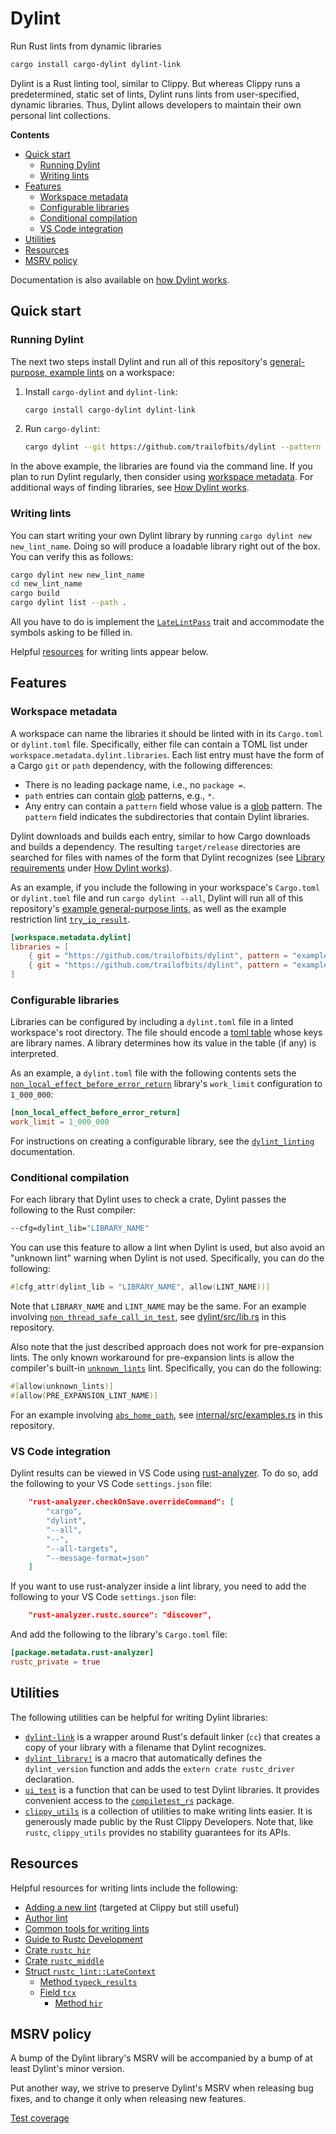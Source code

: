 # Dylint

Run Rust lints from dynamic libraries

```sh
cargo install cargo-dylint dylint-link
```

Dylint is a Rust linting tool, similar to Clippy. But whereas Clippy runs a predetermined, static set of lints, Dylint runs lints from user-specified, dynamic libraries. Thus, Dylint allows developers to maintain their own personal lint collections.

**Contents**

- [Quick start]
  - [Running Dylint]
  - [Writing lints]
- [Features]
  - [Workspace metadata]
  - [Configurable libraries]
  - [Conditional compilation]
  - [VS Code integration]
- [Utilities]
- [Resources]
- [MSRV policy]

Documentation is also available on [how Dylint works].

## Quick start

### Running Dylint

The next two steps install Dylint and run all of this repository's [general-purpose, example lints] on a workspace:

1. Install `cargo-dylint` and `dylint-link`:

   ```sh
   cargo install cargo-dylint dylint-link
   ```

2. Run `cargo-dylint`:
   ```sh
   cargo dylint --git https://github.com/trailofbits/dylint --pattern examples/general
   ```

In the above example, the libraries are found via the command line. If you plan to run Dylint regularly, then consider using [workspace metadata]. For additional ways of finding libraries, see [How Dylint works].

### Writing lints

You can start writing your own Dylint library by running `cargo dylint new new_lint_name`. Doing so will produce a loadable library right out of the box. You can verify this as follows:

```sh
cargo dylint new new_lint_name
cd new_lint_name
cargo build
cargo dylint list --path .
```

All you have to do is implement the [`LateLintPass`] trait and accommodate the symbols asking to be filled in.

Helpful [resources] for writing lints appear below.

## Features

### Workspace metadata

A workspace can name the libraries it should be linted with in its `Cargo.toml` or `dylint.toml` file. Specifically, either file can contain a TOML list under `workspace.metadata.dylint.libraries`. Each list entry must have the form of a Cargo `git` or `path` dependency, with the following differences:

- There is no leading package name, i.e., no `package =`.
- `path` entries can contain [glob] patterns, e.g., `*`.
- Any entry can contain a `pattern` field whose value is a [glob] pattern. The `pattern` field indicates the subdirectories that contain Dylint libraries.

Dylint downloads and builds each entry, similar to how Cargo downloads and builds a dependency. The resulting `target/release` directories are searched for files with names of the form that Dylint recognizes (see [Library requirements] under [How Dylint works]).

As an example, if you include the following in your workspace's `Cargo.toml` or `dylint.toml` file and run `cargo dylint --all`, Dylint will run all of this repository's [example general-purpose lints], as well as the example restriction lint [`try_io_result`].

```toml
[workspace.metadata.dylint]
libraries = [
    { git = "https://github.com/trailofbits/dylint", pattern = "examples/general" },
    { git = "https://github.com/trailofbits/dylint", pattern = "examples/restriction/try_io_result" },
]
```

### Configurable libraries

Libraries can be configured by including a `dylint.toml` file in a linted workspace's root directory. The file should encode a [toml table] whose keys are library names. A library determines how its value in the table (if any) is interpreted.

As an example, a `dylint.toml` file with the following contents sets the [`non_local_effect_before_error_return`] library's `work_limit` configuration to `1_000_000`:

```toml
[non_local_effect_before_error_return]
work_limit = 1_000_000
```

For instructions on creating a configurable library, see the [`dylint_linting`] documentation.

### Conditional compilation

For each library that Dylint uses to check a crate, Dylint passes the following to the Rust compiler:

```sh
--cfg=dylint_lib="LIBRARY_NAME"
```

You can use this feature to allow a lint when Dylint is used, but also avoid an "unknown lint" warning when Dylint is not used. Specifically, you can do the following:

```rust
#[cfg_attr(dylint_lib = "LIBRARY_NAME", allow(LINT_NAME))]
```

Note that `LIBRARY_NAME` and `LINT_NAME` may be the same. For an example involving [`non_thread_safe_call_in_test`], see [dylint/src/lib.rs] in this repository.

Also note that the just described approach does not work for pre-expansion lints. The only known workaround for pre-expansion lints is allow the compiler's built-in [`unknown_lints`] lint. Specifically, you can do the following:

```rust
#[allow(unknown_lints)]
#[allow(PRE_EXPANSION_LINT_NAME)]
```

For an example involving [`abs_home_path`], see [internal/src/examples.rs] in this repository.

### VS Code integration

Dylint results can be viewed in VS Code using [rust-analyzer]. To do so, add the following to your VS Code `settings.json` file:

```json
    "rust-analyzer.checkOnSave.overrideCommand": [
        "cargo",
        "dylint",
        "--all",
        "--",
        "--all-targets",
        "--message-format=json"
    ]
```

If you want to use rust-analyzer inside a lint library, you need to add the following to your VS Code `settings.json` file:

```json
    "rust-analyzer.rustc.source": "discover",
```

And add the following to the library's `Cargo.toml` file:

```toml
[package.metadata.rust-analyzer]
rustc_private = true
```

## Utilities

The following utilities can be helpful for writing Dylint libraries:

- [`dylint-link`] is a wrapper around Rust's default linker (`cc`) that creates a copy of your library with a filename that Dylint recognizes.
- [`dylint_library!`] is a macro that automatically defines the `dylint_version` function and adds the `extern crate rustc_driver` declaration.
- [`ui_test`] is a function that can be used to test Dylint libraries. It provides convenient access to the [`compiletest_rs`] package.
- [`clippy_utils`] is a collection of utilities to make writing lints easier. It is generously made public by the Rust Clippy Developers. Note that, like `rustc`, `clippy_utils` provides no stability guarantees for its APIs.

## Resources

Helpful resources for writing lints include the following:

- [Adding a new lint] (targeted at Clippy but still useful)
- [Author lint]
- [Common tools for writing lints]
- [Guide to Rustc Development]
- [Crate `rustc_hir`]
- [Crate `rustc_middle`]
- [Struct `rustc_lint::LateContext`]
  - [Method `typeck_results`]
  - [Field `tcx`]
    - [Method `hir`]

## MSRV policy

A bump of the Dylint library's MSRV will be accompanied by a bump of at least Dylint's minor version.

Put another way, we strive to preserve Dylint's MSRV when releasing bug fixes, and to change it only when releasing new features.

[Test coverage]

[Adding a new lint]: https://github.com/rust-lang/rust-clippy/blob/master/book/src/development/adding_lints.md
[Author lint]: https://github.com/rust-lang/rust-clippy/blob/master/book/src/development/adding_lints.md#author-lint
[Common tools for writing lints]: https://github.com/rust-lang/rust-clippy/blob/master/book/src/development/common_tools_writing_lints.md
[Conditional compilation]: #conditional-compilation
[Configurable libraries]: #configurable-libraries
[Crate `rustc_hir`]: https://doc.rust-lang.org/nightly/nightly-rustc/rustc_hir/index.html
[Crate `rustc_middle`]: https://doc.rust-lang.org/nightly/nightly-rustc/rustc_middle/index.html
[Features]: #features
[Field `tcx`]: https://doc.rust-lang.org/nightly/nightly-rustc/rustc_lint/struct.LateContext.html#structfield.tcx
[Guide to Rustc Development]: https://rustc-dev-guide.rust-lang.org/
[How Dylint works]: ./docs/how_dylint_works.md
[Library requirements]: ./docs/how_dylint_works.md#library-requirements
[MSRV policy]: #msrv-policy
[Method `hir`]: https://doc.rust-lang.org/nightly/nightly-rustc/rustc_middle/ty/context/struct.TyCtxt.html#method.hir
[Method `typeck_results`]: https://doc.rust-lang.org/nightly/nightly-rustc/rustc_lint/struct.LateContext.html#method.typeck_results
[Quick start]: #quick-start
[Resources]: #resources
[Running Dylint]: #running-dylint
[Struct `rustc_lint::LateContext`]: https://doc.rust-lang.org/nightly/nightly-rustc/rustc_lint/struct.LateContext.html
[Test coverage]: https://trailofbits.github.io/dylint/coverage/index.html
[Utilities]: #utilities
[VS Code integration]: #vs-code-integration
[Workspace metadata]: #workspace-metadata
[Writing lints]: #writing-lints
[`LateLintPass`]: https://doc.rust-lang.org/nightly/nightly-rustc/rustc_lint/trait.LateLintPass.html
[`abs_home_path`]: ./examples/general/abs_home_path
[`clippy_utils`]: https://github.com/rust-lang/rust-clippy/tree/master/clippy_utils
[`compiletest_rs`]: https://github.com/Manishearth/compiletest-rs
[`dylint-link`]: ./dylint-link
[`dylint_library!`]: ./utils/linting
[`dylint_linting`]: ./utils/linting
[`non_local_effect_before_error_return`]: ./examples/general/non_local_effect_before_error_return
[`non_thread_safe_call_in_test`]: ./examples/general/non_thread_safe_call_in_test
[`try_io_result`]: ./examples/restriction/try_io_result
[`ui_test`]: ./utils/testing
[`unknown_lints`]: https://doc.rust-lang.org/rustc/lints/listing/warn-by-default.html#unknown-lints
[dylint/src/lib.rs]: ./dylint/src/lib.rs
[example general-purpose lints]: ./examples/general
[general-purpose, example lints]: ./examples/README.md#general
[glob]: https://docs.rs/glob/0.3.0/glob/struct.Pattern.html
[how Dylint works]: ./docs/how_dylint_works.md
[internal/src/examples.rs]: ./internal/src/examples.rs
[resources]: #resources
[rust-analyzer]: https://github.com/rust-analyzer/rust-analyzer
[toml table]: https://toml.io/en/v1.0.0#table
[workspace metadata]: #workspace-metadata
